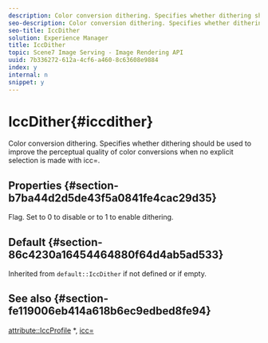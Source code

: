 ```yaml
---
description: Color conversion dithering. Specifies whether dithering should be used to improve the perceptual quality of color conversions when no explicit selection is made with icc=.
seo-description: Color conversion dithering. Specifies whether dithering should be used to improve the perceptual quality of color conversions when no explicit selection is made with icc=.
seo-title: IccDither
solution: Experience Manager
title: IccDither
topic: Scene7 Image Serving - Image Rendering API
uuid: 7b336272-612a-4cf6-a460-8c63608e9884
index: y
internal: n
snippet: y
---
```


# IccDither{#iccdither}

Color conversion dithering. Specifies whether dithering should be used to improve the perceptual quality of color conversions when no explicit selection is made with icc=.

## Properties {#section-b7ba44d2d5de43f5a0841fe4cac29d35}

Flag. Set to 0 to disable or to 1 to enable dithering.

## Default {#section-86c4230a16454464880f64d4ab5ad533}

Inherited from `default::IccDither` if not defined or if empty.

## See also {#section-fe119006eb414a618b6ec9edbed8fe94}

[attribute::IccProfile](../../../../../is_api/image_catalog/image-serving-api-ref/c-image-catalog-reference/c-attributes-reference/r-iccprofilegray.md) &#42;, [icc=](../../../../../is_api/http_ref/image-serving-api-ref/c-http-protocol-reference/c-command-reference/r-icc.md#reference-182b5679e21e4df3b4d330535a5a7517) 
